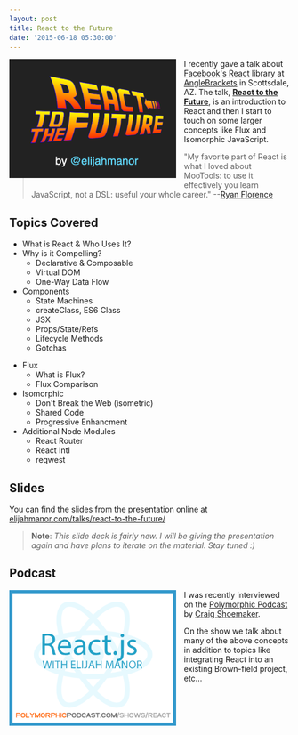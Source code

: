 ```yaml
---
layout: post
title: React to the Future
date: '2015-06-18 05:30:00'
---
```


<img src="/assets/images/2015/Jun/react-to-the-future-intro.png" style="float: left; width: 300px; margin: 0 1em 1em 0; padding: 0;" /> I recently gave a talk about [Facebook's React](http://facebook.github.io/react/) library at [AngleBrackets](https://anglebrackets.org/) in Scottsdale, AZ. The talk, [**React to the Future**](http://elijahmanor.com/talks/react-to-the-future/), is an introduction to React and then I start to touch on some larger concepts like Flux and Isomorphic JavaScript.

> "My favorite part of React is what I loved about MooTools: to use it effectively you learn JavaScript, not a DSL: useful your whole career." --[Ryan Florence](https://twitter.com/ryanflorence/status/577685415919898625)

## Topics Covered

<div class="flex-container">
  <ul class="flex-item">
    <li>What is React & Who Uses It?</li>
    <li>Why is it Compelling?
      <ul>
        <li>Declarative & Composable</li>
        <li>Virtual DOM</li>
        <li>One-Way Data Flow</li>
      </ul>
    </li>
    <li>Components
      <ul>
        <li>State Machines</li>
        <li>createClass, ES6 Class</li>
        <li>JSX</li>
        <li>Props/State/Refs</li>
        <li>Lifecycle Methods</li>
        <li>Gotchas</li>
      </ul>
    </li>
  </ul>
  <ul class="flex-item">
    <li>Flux
      <ul>
        <li>What is Flux?</li>
        <li>Flux Comparison</li>
      </ul>
    </li>
    <li>Isomorphic
      <ul>
        <li>Don't Break the Web (isometric)</li>
        <li>Shared Code</li>
        <li>Progressive Enhancment</li>
      </ul>
    </li>
    <li>Additional Node Modules
      <ul>
        <li>React Router
        <li>React Intl</li>
        <li>reqwest</li>
      </ul>
    </li>
  </ul>
</div>

## Slides

You can find the slides from the presentation online at [elijahmanor.com/talks/react-to-the-future/](http://elijahmanor.com/talks/react-to-the-future/)

> **Note**: _This slide deck is fairly new. I will be giving the presentation again and have plans to iterate on the material. Stay tuned :)_

## Podcast

<img src="/assets/images/2015/Jun/reactjs-with-elijah-manor.png" style="float: left; width: 300px; margin: 0 1em 1em 0; padding: 0;" /> I was recently interviewed on the [Polymorphic Podcast](http://polymorphicpodcast.com/shows/react) by [Craig Shoemaker](http://twitter.com/craigshoemaker).

On the show we talk about many of the above concepts in addition to topics like integrating React into an existing Brown-field project, etc...

<div style="clear: both"></div>
